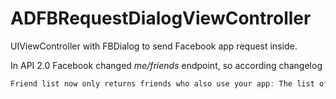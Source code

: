 ADFBRequestDialogViewController
===============================

UIViewController with FBDialog to send Facebook app request inside.

In API 2.0 Facebook changed *me/friends* endpoint, so according changelog
```objective-c
Friend list now only returns friends who also use your app: The list of friends returned via the /me/friends endpoint is now limited to the list of friends that have authorized your app.
```

